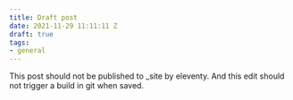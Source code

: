 ```yaml
---
title: Draft post
date: 2021-11-29 11:11:11 Z
draft: true
tags:
- general
---
```


This post should not be published to _site by eleventy. And this edit should not trigger a build in git when saved.